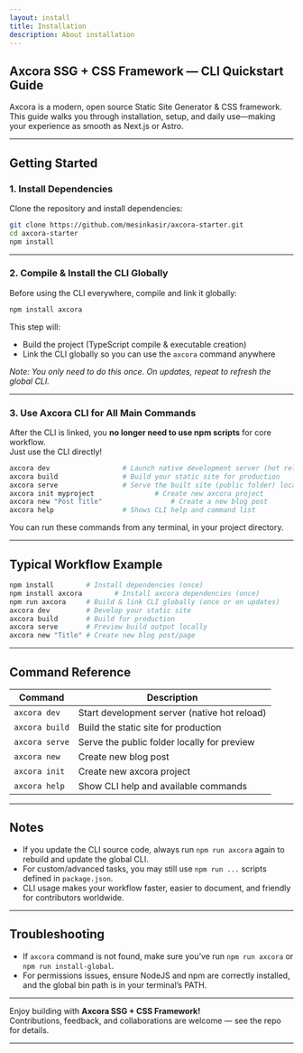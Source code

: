 ```yaml
---
layout: install
title: Installation
description: About installation
---
```

## **Axcora SSG + CSS Framework — CLI Quickstart Guide**

Axcora is a modern, open source Static Site Generator & CSS framework.  
This guide walks you through installation, setup, and daily use—making your experience as smooth as Next.js or Astro.

---

## **Getting Started**

### 1. **Install Dependencies**

Clone the repository and install dependencies:

```bash
git clone https://github.com/mesinkasir/axcora-starter.git
cd axcora-starter
npm install
```

---

### 2. **Compile & Install the CLI Globally**

Before using the CLI everywhere, compile and link it globally:

```bash
npm install axcora
```

This step will:
- Build the project (TypeScript compile & executable creation)
- Link the CLI globally so you can use the `axcora` command anywhere

_Note: You only need to do this once. On updates, repeat to refresh the global CLI._

---

### 3. **Use Axcora CLI for All Main Commands**

After the CLI is linked, you **no longer need to use npm scripts** for core workflow.  
Just use the CLI directly!

```bash
axcora dev        			# Launch native development server (hot reload, recommended for normal development)
axcora build      			# Build your static site for production
axcora serve      			# Serve the built site (public folder) locally
axcora init myproject      			# Create new axcora project
axcora new "Post Title"      			# Create a new blog post
axcora help       			# Shows CLI help and command list
```

You can run these commands from any terminal, in your project directory.

---

## **Typical Workflow Example**

```bash
npm install        # Install dependencies (once)
npm install axcora        # Install axcora dependencies (once)
npm run axcora     # Build & link CLI globally (once or on updates)
axcora dev         # Develop your static site
axcora build       # Build for production
axcora serve       # Preview build output locally
axcora new "Title" # Create new blog post/page
```

---

## **Command Reference**

| Command            | Description                                              |
|--------------------|---------------------------------------------------------|
| `axcora dev`       | Start development server (native hot reload)            |
| `axcora build`     | Build the static site for production                    |
| `axcora serve`     | Serve the public folder locally for preview             |
| `axcora new`       | Create new blog post                                    |
| `axcora init`      | Create new axcora  project                              |
| `axcora help`      | Show CLI help and available commands                    |

---

## **Notes**

- If you update the CLI source code, always run `npm run axcora` again to rebuild and update the global CLI.
- For custom/advanced tasks, you may still use `npm run ...` scripts defined in `package.json`.
- CLI usage makes your workflow faster, easier to document, and friendly for contributors worldwide.

---

## **Troubleshooting**

- If `axcora` command is not found, make sure you’ve run `npm run axcora` or `npm run install-global`.
- For permissions issues, ensure NodeJS and npm are correctly installed, and the global bin path is in your terminal’s PATH.

---

Enjoy building with **Axcora SSG + CSS Framework!**  
Contributions, feedback, and collaborations are welcome — see the repo for details.

---
